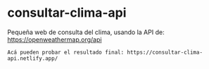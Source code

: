 # consultar-clima-api
Pequeña web de consulta del clima, usando la API de: 
https://openweathermap.org/api  
```
Acá pueden probar el resultado final: https://consultar-clima-api.netlify.app/
```
